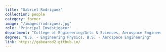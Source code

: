```yaml
---
title: "Gabriel Rodriguez"
collection: people
category: former
image: "/images/rodriguez.jpg"
role: "Principal Investigator"
department: "College of Engineering/Arts & Sciences, Aerospace Engineering/Engineering Physics Department, ERAU"
degree: "B.S. - Engineering Physics, B.S. - Aerospace Engineering"
link: https://gabearod2.github.io/
---
```

